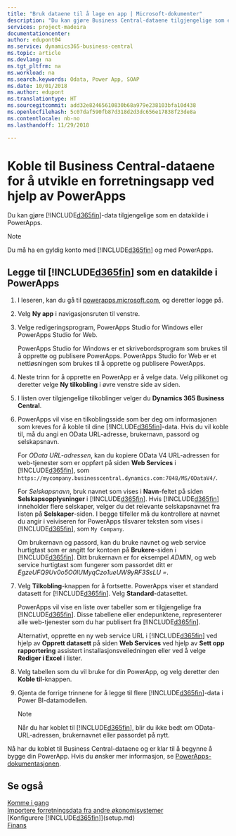 ```yaml
---
title: "Bruk dataene til å lage en app | Microsoft-dokumenter"
description: "Du kan gjøre Business Central-dataene tilgjengelige som en datakilde og angi en OData-URL-adresse til webtjenestene dine for å utvikle en forretningsapp ved hjelp av PowerApps."
services: project-madeira
documentationcenter: 
author: edupont04
ms.service: dynamics365-business-central
ms.topic: article
ms.devlang: na
ms.tgt_pltfrm: na
ms.workload: na
ms.search.keywords: Odata, Power App, SOAP
ms.date: 10/01/2018
ms.author: edupont
ms.translationtype: HT
ms.sourcegitcommit: add32e82465610830b68a979e238103bfa10d438
ms.openlocfilehash: 5c07daf590fb87d318d2d3dc656e17838f23de8a
ms.contentlocale: nb-no
ms.lasthandoff: 11/29/2018

---
```

# <a name="connecting-to-your-business-central-data-to-build-a-business-app-using-powerapps"></a>Koble til Business Central-dataene for å utvikle en forretningsapp ved hjelp av PowerApps
Du kan gjøre [!INCLUDE[d365fin](includes/d365fin_md.md)]-data tilgjengelige som en datakilde i PowerApps.  

> [!NOTE]  
>   Du må ha en gyldig konto med [!INCLUDE[d365fin](includes/d365fin_md.md)] og med PowerApps.  

## <a name="to-add-included365finincludesd365finmdmd-as-a-data-source-in-powerapps"></a>Legge til [!INCLUDE[d365fin](includes/d365fin_md.md)] som en datakilde i PowerApps
1. I leseren, kan du gå til [powerapps.microsoft.com](https://powerapps.microsoft.com/en-us/), og deretter logge på.
2. Velg **Ny app** i navigasjonsruten til venstre.
3. Velge redigeringsprogram, PowerApps Studio for Windows eller PowerApps Studio for Web.

   PowerApps Studio for Windows er et skrivebordsprogram som brukes til å opprette og publisere PowerApps. PowerApps Studio for Web er et nettløsningen som brukes til å opprette og publisere PowerApps.
4. Neste trinn for å opprette en PowerApp er å velge data. Velg pilikonet og deretter velge **Ny tilkobling** i øvre venstre side av siden.
5. I listen over tilgjengelige tilkoblinger velger du **Dynamics 365 Business Central**.
6. PowerApps vil vise en tilkoblingsside som ber deg om informasjonen som kreves for å koble til dine [!INCLUDE[d365fin](includes/d365fin_md.md)]-data. Hvis du vil koble til, må du angi en OData URL-adresse, brukernavn, passord og selskapsnavn.

   For *OData URL-adressen*, kan du kopiere OData V4 URL-adressen for web-tjenester som er oppført på siden **Web Services** i [!INCLUDE[d365fin](includes/d365fin_md.md)], som `https://mycompany.businesscentral.dynamics.com:7048/MS/ODataV4/`.  

   For *Selskapsnavn*, bruk navnet som vises i **Navn**-feltet på siden **Selskapsopplysninger** i [!INCLUDE[d365fin](includes/d365fin_md.md)]. Hvis [!INCLUDE[d365fin](includes/d365fin_md.md)] inneholder flere selskaper, velger du det relevante selskapsnavnet fra listen på **Selskaper**-siden. I begge tilfeller må du kontrollere at navnet du angir i veiviseren for PowerApps tilsvarer teksten som vises i [!INCLUDE[d365fin](includes/d365fin_md.md)], som `My Company`.

   Om brukernavn og passord, kan du bruke navnet og web service hurtigtast som er angitt for kontoen på **Brukere**-siden i [!INCLUDE[d365fin](includes/d365fin_md.md)]. Ditt brukernavn er for eksempel *ADMIN*, og web service hurtigtast som fungerer som passordet ditt er *EgzeUFQ9Uv0o5O0lUMyqCzo1ueUW9yRF3SsLU =*.
7. Velg **Tilkobling**-knappen for å fortsette. PowerApps viser et standard datasett for [!INCLUDE[d365fin](includes/d365fin_md.md)]. Velg **Standard**-datasettet.

   PowerApps vil vise en liste over tabeller som er tilgjengelige fra [!INCLUDE[d365fin](includes/d365fin_md.md)]. Disse tabellene eller endepunktene, representerer alle web-tjenester som du har publisert fra [!INCLUDE[d365fin](includes/d365fin_md.md)].

   Alternativt, opprette en ny web service URL i [!INCLUDE[d365fin](includes/d365fin_md.md)] ved hjelp av **Opprett datasett** på siden **Web Services** ved hjelp av **Sett opp rapportering** assistert installasjonsveiledningen eller ved å velge **Rediger i Excel** i lister.
8. Velg tabellen som du vil bruke for din PowerApp, og velg deretter den **Koble til**-knappen.
9. Gjenta de forrige trinnene for å legge til flere [!INCLUDE[d365fin](includes/d365fin_md.md)]-data i Power BI-datamodellen.

   > [!NOTE]  
   >    Når du har koblet til [!INCLUDE[d365fin](includes/d365fin_md.md)], blir du ikke bedt om OData-URL-adressen, brukernavnet eller passordet på nytt.

Nå har du koblet til Business Central-dataene og er klar til å begynne å bygge din PowerApp. Hvis du ønsker mer informasjon, se [PowerApps-dokumentasjonen](https://powerapps.microsoft.com/tutorials/getting-started/).

## <a name="see-also"></a>Se også
[Komme i gang](product-get-started.md)  
[Importere forretningsdata fra andre økonomisystemer](across-import-data-configuration-packages.md)  
[Konfigurere [!INCLUDE[d365fin](includes/d365fin_md.md)]](setup.md)  
[Finans](finance.md)  


